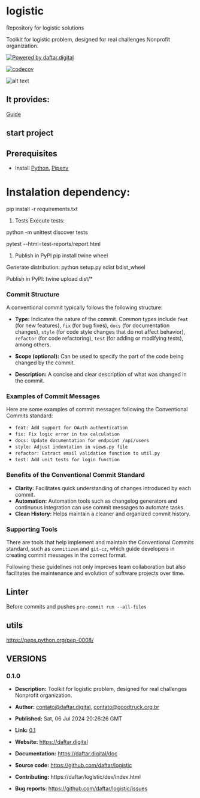 # logistic
Repository for logistic solutions

Toolkit for logistic problem, designed for real challenges Nonprofit organization.

[![Powered by daftar.digital](https://img.shields.io/badge/powered%20by-daftar.digital-orange.svg?style=flat&logo=gravatar)](https://daftar.digital)

[![codecov](https://codecov.io/github/RodrigoSantosRodrigues/logistic/graph/badge.svg?token=IGAGLZ49LI)](https://codecov.io/github/RodrigoSantosRodrigues/logistic)

![alt text](https://codecov.io/github/RodrigoSantosRodrigues/logistic/graphs/sunburst.svg?token=IGAGLZ49LI)


It provides:
----------------------


[Guide](https://opensource.guide/how-to-contribute/)


## start project

## Prerequisites
  - Install [Python](https://www.python.org/downloads/), [Pipenv](https://docs.pipenv.org/)

# Instalation dependency:

pip install -r requirements.txt


1. Tests
Execute tests:

python -m unittest discover tests

pytest --html=test-reports/report.html


1. Publish in PyPI
pip install twine wheel


Generate distribution:
python setup.py sdist bdist_wheel


Publish in PyPI:
twine upload dist/*


### Commit Structure
A conventional commit typically follows the following structure:


- **Type:** Indicates the nature of the commit. Common types include `feat` (for new features), `fix` (for bug fixes), `docs` (for documentation changes), `style` (for code style changes that do not affect behavior), `refactor` (for code refactoring), `test` (for adding or modifying tests), among others.

- **Scope (optional):** Can be used to specify the part of the code being changed by the commit.

- **Description:** A concise and clear description of what was changed in the commit.

### Examples of Commit Messages

Here are some examples of commit messages following the Conventional Commits standard:

- `feat: Add support for OAuth authentication`
- `fix: Fix logic error in tax calculation`
- `docs: Update documentation for endpoint /api/users`
- `style: Adjust indentation in views.py file`
- `refactor: Extract email validation function to util.py`
- `test: Add unit tests for login function`

### Benefits of the Conventional Commit Standard

- **Clarity:** Facilitates quick understanding of changes introduced by each commit.
- **Automation:** Automation tools such as changelog generators and continuous integration can use commit messages to automate tasks.
- **Clean History:** Helps maintain a cleaner and organized commit history.

### Supporting Tools

There are tools that help implement and maintain the Conventional Commits standard, such as `commitizen` and `git-cz`, which guide developers in creating commit messages in the correct format.

Following these guidelines not only improves team collaboration but also facilitates the maintenance and evolution of software projects over time.

## Linter
Before commits and pushes
`pre-commit run --all-files`

## utils

https://peps.python.org/pep-0008/


## VERSIONS

### 0.1.0
- **Description:** Toolkit for logistic problem, designed for real challenges Nonprofit organization.
- **Author:** contato@daftar.digital, contato@goodtruck.org.br
- **Published:** Sat, 06 Jul 2024 20:26:26 GMT
- **Link:** [0.1](https://pypi.org/project/logistic/0.1.0/)

- **Website:** https://daftar.digital
- **Documentation:** https://daftar.digital/doc
- **Source code:** https://github.com/daftar/logistic
- **Contributing:** https://daftar/logistic/dev/index.html
- **Bug reports:** https://github.com/daftar/logistic/issues
